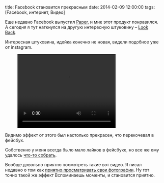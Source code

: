 title: Facebook становится прекрасным
date: 2014-02-09 12:00:00
tags: [Facebook, интернет, Видео]

Еще недавно Facebook выпустил [Paper](https://www.facebook.com/paper), и мне этот продукт понравился. А сегодня я тут наткнулся на другую интересную штуковину – [Look Back](https://www.facebook.com/lookback). 

Интересная штуковина, идейка конечно не новая, видели подобное уже от instagram.

<figure>
    <div class="if">
        <video width="320" height="240" controls>
            <source src="http://macgera.s3.amazonaws.com/old-media/files/statigram-best-moments-video.mp4" type="video/mp4">
            Ваш браузер слишком стар, зачем быть таким глупым и пользоваться им?
        </video>
    </div>
</figure>

Видимо эффект от этого был настолько прекрасен, что перекочевал в фейсбук.

Собственно у меня всегда было мало лайков в фейсбуке, но все же ему удалось [что-то собрать](https://www.facebook.com/photo.php?v=672285296143540&l=7656907273270775433).

Вообще довольно приятно посмотреть такие вот видео. Я писал недавно о том как [приятно просматривать свои фотографии](/blog/my-photo/). Ну тот точно такой же эффект Вспоминаешь моменты, и становится приятно.
